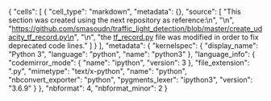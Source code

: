{
 "cells": [
  {
   "cell_type": "markdown",
   "metadata": {},
   "source": [
    "This section was created using the next repository as reference:\n",
    "\n",
    "https://github.com/smasoudn/traffic_light_detection/blob/master/create_udacity_tf_record.py\n",
    "\n",
    "the [tf_record.py](./tf_record.py) file was modified in order to fix deprecated code lines."
   ]
  }
 ],
 "metadata": {
  "kernelspec": {
   "display_name": "Python 3",
   "language": "python",
   "name": "python3"
  },
  "language_info": {
   "codemirror_mode": {
    "name": "ipython",
    "version": 3
   },
   "file_extension": ".py",
   "mimetype": "text/x-python",
   "name": "python",
   "nbconvert_exporter": "python",
   "pygments_lexer": "ipython3",
   "version": "3.6.9"
  }
 },
 "nbformat": 4,
 "nbformat_minor": 2
}
